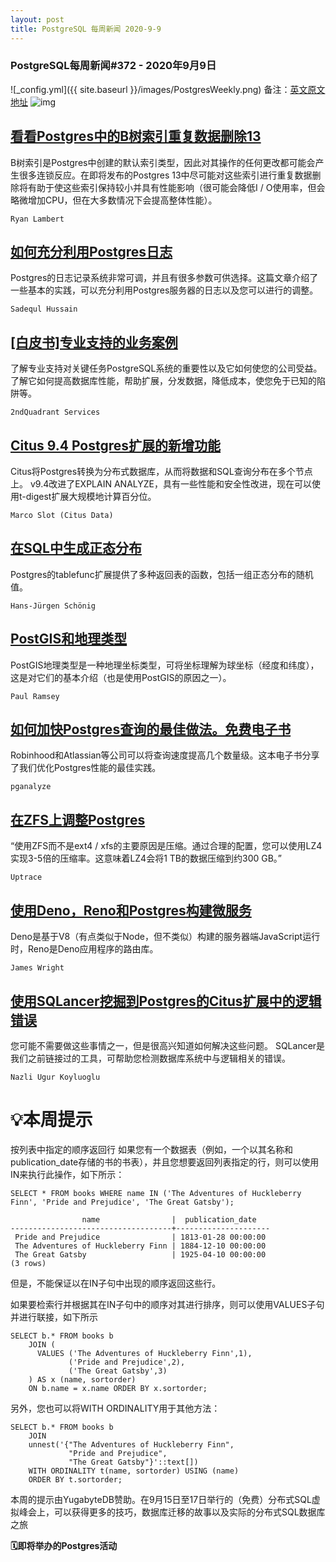 ```yaml
---
layout: post
title: PostgreSQL 每周新闻 2020-9-9
---
```

### PostgreSQL每周新闻#372 - 2020年9月9日
![_config.yml]({{ site.baseurl }}/images/PostgresWeekly.png)
备注：[英文原文地址](https://postgresweekly.com/issues/372)
![img](https://res.cloudinary.com/cpress/image/upload/w_1280,e_sharpen:60/y7yg2yhwsqhaaabsamhg.jpg)
## [看看Postgres中的B树索引重复数据删除13](https://postgresweekly.com/link/94762/web)
B树索引是Postgres中创建的默认索引类型，因此对其操作的任何更改都可能会产生很多连锁反应。在即将发布的Postgres 13中尽可能对这些索引进行重复数据删除将有助于使这些索引保持较小并具有性能影响（很可能会降低I / O使用率，但会略微增加CPU，但在大多数情况下会提高整体性能）。


`Ryan Lambert `
## [如何充分利用Postgres日志](https://postgresweekly.com/link/94763/web)
Postgres的日志记录系统非常可调，并且有很多参数可供选择。这篇文章介绍了一些基本的实践，可以充分利用Postgres服务器的日志以及您可以进行的调整。


`Sadequl Hussain `
## [[白皮书]专业支持的业务案例](https://postgresweekly.com/link/94816/web)
了解专业支持对关键任务PostgreSQL系统的重要性以及它如何使您的公司受益。了解它如何提高数据库性能，帮助扩展，分发数据，降低成本，使您免于已知的陷阱等。


`2ndQuadrant Services `
## [Citus 9.4 Postgres扩展的新增功能](https://postgresweekly.com/link/94765/web)
Citus将Postgres转换为分布式数据库，从而将数据和SQL查询分布在多个节点上。 v9.4改进了EXPLAIN ANALYZE，具有一些性能和安全性改进，现在可以使用t-digest扩展大规模地计算百分位。 


`Marco Slot (Citus Data) `
## [在SQL中生成正态分布](https://postgresweekly.com/link/94766/web)
Postgres的tablefunc扩展提供了多种返回表的函数，包括一组正态分布的随机值。


`Hans-Jürgen Schönig `
## [PostGIS和地理类型](https://postgresweekly.com/link/94768/web)
PostGIS地理类型是一种地理坐标类型，可将坐标理解为球坐标（经度和纬度），这是对它们的基本介绍（也是使用PostGIS的原因之一）。


`Paul Ramsey `
## [如何加快Postgres查询的最佳做法。免费电子书](https://postgresweekly.com/link/94769/web)
Robinhood和Atlassian等公司可以将查询速度提高几个数量级。这本电子书分享了我们优化Postgres性能的最佳实践。


`pganalyze `
## [在ZFS上调整Postgres ](https://postgresweekly.com/link/94770/web)
“使用ZFS而不是ext4 / xfs的主要原因是压缩。通过合理的配置，您可以使用LZ4实现3-5倍的压缩率。这意味着LZ4会将1 TB的数据压缩到约300 GB。”


`Uptrace `
## [使用Deno，Ren​​o和Postgres构建微服务](https://postgresweekly.com/link/94771/web)
Deno是基于V8（有点类似于Node，但不类似）构建的服务器端JavaScript运行时，Reno是Deno应用程序的路由库。


`James Wright `
## [使用SQLancer挖掘到Postgres的Citus扩展中的逻辑错误](https://postgresweekly.com/link/94773/web)
您可能不需要做这些事情之一，但是很高兴知道如何解决这些问题。 SQLancer是我们之前链接过的工具，可帮助您检测数据库系统中与逻辑相关的错误。 


`Nazli Ugur Koyluoglu `
# 💡本周提示


按列表中指定的顺序返回行
如果您有一个数据表（例如，一个以其名称和publication_date存储的书的书表），并且您想要返回列表指定的行，则可以使用IN来执行此操作，如下所示：

```
SELECT * FROM books WHERE name IN ('The Adventures of Huckleberry Finn', 'Pride and Prejudice', 'The Great Gatsby');

                name                |  publication_date   
------------------------------------+---------------------
 Pride and Prejudice                | 1813-01-28 00:00:00
 The Adventures of Huckleberry Finn | 1884-12-10 00:00:00
 The Great Gatsby                   | 1925-04-10 00:00:00
(3 rows)
```

但是，不能保证以在IN子句中出现的顺序返回这些行。

如果要检索行并根据其在IN子句中的顺序对其进行排序，则可以使用VALUES子句并进行联接，如下所示

```
SELECT b.* FROM books b
    JOIN (
      VALUES ('The Adventures of Huckleberry Finn',1),
             ('Pride and Prejudice',2),
             ('The Great Gatsby',3)
    ) AS x (name, sortorder)
    ON b.name = x.name ORDER BY x.sortorder;
```

另外，您也可以将WITH ORDINALITY用于其他方法：

```
SELECT b.* FROM books b 
    JOIN 
    unnest('{"The Adventures of Huckleberry Finn",
             "Pride and Prejudice",
             "The Great Gatsby"}'::text[])
    WITH ORDINALITY t(name, sortorder) USING (name)
    ORDER BY t.sortorder;
```


本周的提示由YugabyteDB赞助。在9月15日至17日举行的（免费）分布式SQL虚拟峰会上，可以获得更多的技巧，数据库迁移的故事以及实际的分布式SQL数据库之旅

**🗓即将举办的Postgres活动**
